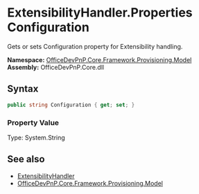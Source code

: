 # ExtensibilityHandler.Properties Configuration
 Gets or sets Configuration property for Extensibility handling.   

**Namespace:** [OfficeDevPnP.Core.Framework.Provisioning.Model](OfficeDevPnP.Core.Framework.Provisioning.Model.md)  
**Assembly:** OfficeDevPnP.Core.dll  
## Syntax
```C#
public string Configuration { get; set; }
```

### Property Value
Type: System.String  

## See also
- [ExtensibilityHandler](OfficeDevPnP.Core.Framework.Provisioning.Model.ExtensibilityHandler.md) 
- [OfficeDevPnP.Core.Framework.Provisioning.Model](OfficeDevPnP.Core.Framework.Provisioning.Model.md) 
